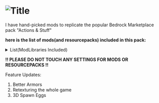 # ![Title](https://cdn.modrinth.com/data/r7FRg5l2/images/de9b1a1e0837242a949df44489083a48dd4160b5_350.webp)
I have hand-picked mods to replicate the popular Bedrock Marketplace pack "Actions & Stuff"

**here is the list of mods(and resourcepacks) included in this pack:**
<details>
<summary>List(ModLibraries Included)</summary>
  
- [Fresh Music Discs](https://modrinth.com/resourcepack/fresh-music-discs)
- [Explosive Enhancement](https://modrinth.com/mod/explosive-enhancement)
- [3D Mace HMI Support](https://modrinth.com/resourcepack/mace-3d-item-hmi)
- [Main Menu Credits](https://modrinth.com/mod/main-menu-credits)
- [Reese's Sodium Options](https://modrinth.com/mod/reeses-sodium-options)
- [Visuality](https://modrinth.com/mod/visuality)
- [Fabric Language Kotlin](https://modrinth.com/mod/fabric-language-kotlin)
- [Fzzy Config](https://modrinth.com/mod/fzzy-config)
- [EMF](https://modrinth.com/mod/entity-model-features)
- [Fresh Moves](https://modrinth.com/resourcepack/tras-fresh-player/)
- [Not Enough Animations](https://modrinth.com/mod/not-enough-animations)
- [Polytone](https://modrinth.com/mod/polytone/)
- [Sodium Extra](https://modrinth.com/mod/sodium-extra)
- [Real Arrow Tips](https://modrinth.com/mod/real-arrow-tip/)
- [Entity Culling](https://modrinth.com/mod/entityculling/)
- [Sodium](https://modrinth.com/mod/sodium)
- [Actually 3D Stuff](https://modrinth.com/resourcepack/actually-3d-stuff)
- [text Placeholder API](https://modrinth.com/mod/placeholder-api/)
- [Hold my Items (HMI)](https://modrinth.com/mod/hold-my-items/)
- [Fancy Menu](https://modrinth.com/mod/fancymenu/)
- [Lamb Dyanmic Light](https://modrinth.com/mod/lambdynamiclights/)
- [Particle Rain](https://modrinth.com/mod/particle-rain/)
- [Konkrete](https://modrinth.com/mod/konkrete/)
- [Presence Footsteps](https://modrinth.com/mod/presence-footsteps/)
- [Fancy Beds](https://modrinth.com/resourcepack/fancy-beds/)
- [Splash Screen](https://modrinth.com/mod/splashscreen/)
- [Freshly Creepers](https://modrinth.com/resourcepack/freshly-creepers/)
- [Fresh Animations](https://modrinth.com/resourcepack/fresh-animations/)
- [Fogulous](https://modrinth.com/resourcepack/fogulous/)
- [Fresh Music Discs HMI Support](https://modrinth.com/resourcepack/fmdhmi/)
- [ETF](https://modrinth.com/mod/entitytexturefeatures)
- [Fresh Food](https://modrinth.com/resourcepack/fresh-food/)
- [Melody](https://modrinth.com/mod/melody/)
- [Model Gap Fixes](https://modrinth.com/mod/modelfix/)
- [YACL](https://modrinth.com/mod/yacl/)
- [Fancy(Drippy) Loading Screen](https://modrinth.com/mod/drippy-loading-screen/)
- [Fresh Flowers & Plants](https://modrinth.com/resourcepack/fresh-flowers-and-plants/)
- [Immediately Fast](https://modrinth.com/mod/immediatelyfast/)
- [Skeleton Physics](https://modrinth.com/resourcepack/skeleton-physics/)
- [Continuity](https://modrinth.com/mod/continuity/)
- [Subtle Effects](https://modrinth.com/mod/subtle-effects/)
- [Better/Blocky Armor Stands](https://modrinth.com/resourcepack/blocky-armor-stands/)
- [Lithium](https://modrinth.com/mod/lithium/)
- [Bray Cyber's 3D Books](https://modrinth.com/resourcepack/bray-cyber-3d-enchanted-books/)
- [Enchantment Outline](https://modrinth.com/resourcepack/enchantment-outline)
- Title.zip(Local,Made by me)

</details>

**!! PLEASE DO NOT TOUCH ANY SETTINGS FOR MODS OR RESOURCEPACKS !!**

Feature Updates:
1. Better Armors
2. Retexturing the whole game
3. 3D Spawn Eggs
